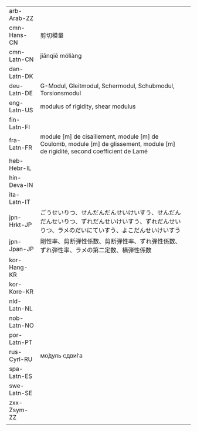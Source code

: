 | | | |
|-|-|-|
| arb-Arab-ZZ |  |  |
| cmn-Hans-CN | 剪切模量 |  |
| cmn-Latn-CN | jiǎnqiē móliàng |  |
| dan-Latn-DK |  |  |
| deu-Latn-DE | G-Modul, Gleitmodul, Schermodul, Schubmodul, Torsionsmodul |  |
| eng-Latn-US | modulus of rigidity, shear modulus |  |
| fin-Latn-FI |  |  |
| fra-Latn-FR | module [m] de cisaillement, module [m] de Coulomb, module [m] de glissement, module [m] de rigidité, second coefficient de Lamé |  |
| heb-Hebr-IL |  |  |
| hin-Deva-IN |  |  |
| ita-Latn-IT |  |  |
| jpn-Hrkt-JP | ごうせいりつ、せんだんだんせいけいすう、せんだんだんせいりつ、ずれだんせいけいすう、ずれだんせいりつ、ラメのだいにていすう、よこだんせいけいすう |  |
| jpn-Jpan-JP | 剛性率、剪断弾性係数、剪断弾性率、ずれ弾性係数、ずれ弾性率、ラメの第二定数、横弾性係数 |  |
| kor-Hang-KR |  |  |
| kor-Kore-KR |  |  |
| nld-Latn-NL |  |  |
| nob-Latn-NO |  |  |
| por-Latn-PT |  |  |
| rus-Cyrl-RU | мо́дуль сдви́га |  |
| spa-Latn-ES |  |  |
| swe-Latn-SE |  |  |
| zxx-Zsym-ZZ |  |  |
|  |  |  |
